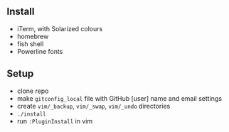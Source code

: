 ## Install

- iTerm, with Solarized colours
- homebrew
- fish shell
- Powerline fonts

## Setup

- clone repo
- make `gitconfig_local` file with GitHub [user] name and email settings
- create `vim/_backup`, `vim/_swap`, `vim/_undo` directories
- `./install`
- run `:PluginInstall` in vim

